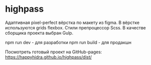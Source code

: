 # highpass

Адаптивная pixel-perfect вёрстка по макету из figma.
В вёрстке используются grids flexbox.
Стили препроцессор Scss.
В качестве сборщика проекта выбран Gulp.

npm run dev - для разработки
npm run build - для продакшн

Посмотреть готовый проект на GitHub-pages:
https://happyhidra.github.io/highpass/dist/
